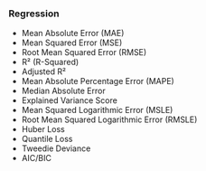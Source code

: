 ### **Regression**
- Mean Absolute Error (MAE)
- Mean Squared Error (MSE)
- Root Mean Squared Error (RMSE)
- R² (R-Squared)
- Adjusted R²
- Mean Absolute Percentage Error (MAPE)
- Median Absolute Error
- Explained Variance Score
- Mean Squared Logarithmic Error (MSLE)
- Root Mean Squared Logarithmic Error (RMSLE)
- Huber Loss
- Quantile Loss
- Tweedie Deviance
- AIC/BIC
